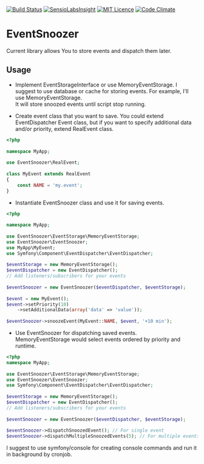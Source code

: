 [![Build Status](https://travis-ci.org/zhem4ag/event-snoozer.svg?branch=master)](https://travis-ci.org/zhem4ag/event-snoozer)
[![SensioLabsInsight](https://insight.sensiolabs.com/projects/80000129-230e-47ae-aeca-efc0f8f3a966/mini.png)](https://insight.sensiolabs.com/projects/80000129-230e-47ae-aeca-efc0f8f3a966)
[![MIT Licence](https://badges.frapsoft.com/os/mit/mit.svg?v=103)](https://opensource.org/licenses/mit-license.php)
[![Code Climate](https://codeclimate.com/github/zhem4ag/event-snoozer/badges/gpa.svg)](https://codeclimate.com/github/zhem4ag/event-snoozer)

EventSnoozer  
=  

Current library allows You to store events and dispatch them later.

## Usage  

* Implement EventStorageInterface or use MemoryEventStorage.
I suggest to use database or cache for storing events.
For example, I'll use MemoryEventStorage.  
It will store snoozed events until script stop running.

* Create event class that you want to save.
You could extend EventDispatcher Event class, but if you want to specify additional data and/or priority, extend RealEvent class.

```php
<?php
  
namespace MyApp;
  
use EventSnoozer\RealEvent;  
  
class MyEvent extends RealEvent
{
    const NAME = 'my.event';
}
```

* Instantiate EventSnoozer class and use it for saving events.

```php
<?php
  
namespace MyApp;
  
use EventSnoozer\EventStorage\MemoryEventStorage;
use EventSnoozer\EventSnoozer;
use MyApp\MyEvent;
use Symfony\Component\EventDispatcher\EventDispatcher;
  
$eventStorage = new MemoryEventStorage();
$eventDispatcher = new EventDispatcher();
// Add listeners/subscribers for your events
  
$eventSnoozer = new EventSnoozer($eventDispatcher, $eventStorage);
  
$event = new MyEvent();
$event->setPriority(10)
    ->setAdditionalData(array('data' => 'value'));
  
$eventSnoozer->snoozeEvent(MyEvent::NAME, $event, '+10 min');

```

* Use EventSnoozer for dispatching saved events.  
MemoryEventStorage would select events ordered by priority and runtime.  
```php
<?php
namespace MyApp;
  
use EventSnoozer\EventStorage\MemoryEventStorage;
use EventSnoozer\EventSnoozer;
use Symfony\Component\EventDispatcher\EventDispatcher;
  
$eventStorage = new MemoryEventStorage();
$eventDispatcher = new EventDispatcher();
// Add listeners/subscribers for your events
  
$eventSnoozer = new EventSnoozer($eventDispatcher, $eventStorage);
  
$eventSnoozer->dispatchSnoozedEvent(); // For single event
$eventSnoozer->dispatchMultipleSnoozedEvents(5); // For multiple events
```

I suggest to use symfony/console for creating console commands and run it in background by cronjob.
